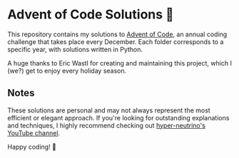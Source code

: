 
# Advent of Code Solutions 🎄  

This repository contains my solutions to [Advent of Code](https://adventofcode.com/), an annual coding challenge that takes place every December. Each folder corresponds to a specific year, with solutions written in Python.  

A huge thanks to Eric Wastl for creating and maintaining this project, which I (we?) get to enjoy every holiday season.


## Notes  
These solutions are personal and may not always represent the most efficient or elegant approach. If you're looking for outstanding explanations and techniques, I highly recommend checking out [hyper-neutrino's YouTube channel](https://www.youtube.com/@hyper-neutrino).  

Happy coding! 🎅  

